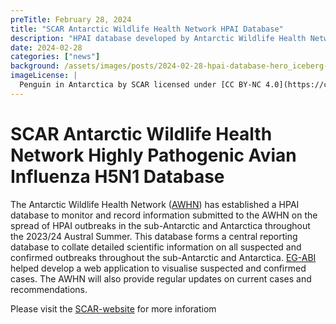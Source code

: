 ```yaml
---
preTitle: February 28, 2024
title: "SCAR Antarctic Wildlife Health Network HPAI Database"
description: "HPAI database developed by Antarctic Wildlife Health Network (AWHN) "
date: 2024-02-28
categories: ["news"]
background: /assets/images/posts/2024-02-28-hpai-database-hero_iceberg-pingu.png
imageLicense: |
  Penguin in Antarctica by SCAR licensed under [CC BY-NC 4.0](https://creativecommons.org/licenses/by-nc/4.0/)
---
```



# SCAR Antarctic Wildlife Health Network Highly Pathogenic Avian Influenza H5N1 Database

The Antarctic Wildlife Health Network ([AWHN](https://scar.org/science/life/awhn)) has established a HPAI database to monitor and record information submitted to the AWHN on the spread of HPAI outbreaks in the sub-Antarctic and Antarctica throughout the 2023/24 Austral Summer. 
This database forms a central reporting database to collate detailed scientific information on all suspected and confirmed outbreaks throughout the sub-Antarctic and Antarctica. 
[EG-ABI](https://scar.org/science/life/egabi) helped develop a web application to visualise suspected and confirmed cases.
The AWHN will also provide regular updates on current cases and recommendations. 

Please visit the [SCAR-website](https://scar.org/library-data/avian-flu) for more inforatiom
